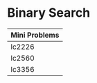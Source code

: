 # Binary Search

| Mini Problems |
| ------------- |
| lc2226        |
| lc2560        |
| lc3356        |
